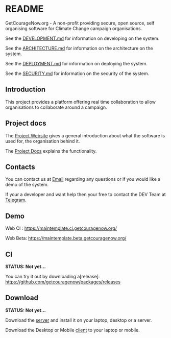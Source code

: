 # README

GetCourageNow.org - A non-profit providing secure, open source, self organising software for Climate Change campaign organisations.


See the [DEVELOPMENT.md](https://github.com/getcouragenow/shared/tree/master/doc/DEVELOPMENT.md) for information on developing on the system.

See the [ARCHITECTURE.md](https://github.com/getcouragenow/shared/tree/master/doc/ARCHITECTURE.md) for information on the architecture on the system.

See the [DEPLOYMENT.md](https://github.com/getcouragenow/shared/tree/master/doc/DEPLOYMENT.md) for information on deploying the system.

See the [SECURITY.md](https://github.com/getcouragenow/shared/tree/master/doc/SECURITY.md) for information on the security of the system.

## Introduction

This project provides a platform offering real time collaboration to allow organisations to collaborate around a campaign.

## Project docs

The [Project Website](https://getcouragenow.org/) gives a general introduction about what the software is used for, the organisation behind it.

The [Project Docs](https://docs.google.com/document/d/1caq1gSvHqVXVCOCGPsqi7I0fbF-Gdyryd07CL9yJ55o) explains the functionality.

## Contacts

You can contact us at [Email](mailto:contact@getcouragenow.org) regarding any questions or if you would like a demo of the system.

If your a developer and want help then your free to contact the DEV Team at [Telegram](https://t.me/***).

## Demo

Web CI : https://maintemplate.ci.getcouragenow.org/

Web Beta: https://maintemplate.beta.getcouragenow.org/

## CI

**STATUS: Not yet...**

You can try it out by downloading a[release]: https://github.com/getcouragenow/packages/releases

## Download

**STATUS: Not yet...**

Download the [server](https://github.com/getcouragenow/packages/releases) and install it on your laptop, desktop or a server.

Download the Desktop or Mobile [client](https://github.com/getcouragenow/packages/releases) to your laptop or mobile.


